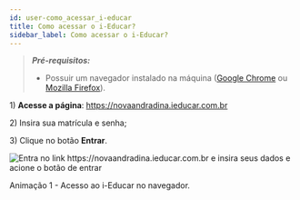 ```yaml
---
id: user-como_acessar_i-educar
title: Como acessar o i-Educar?
sidebar_label: Como acessar o i-Educar?
---
```


> ***Pré-requisitos:*** 
> * Possuir um navegador instalado na máquina ([Google Chrome](https://www.google.com/intl/pt-BR_ALL/chrome/) ou [Mozilla Firefox](https://www.mozilla.org/pt-BR/firefox/new/)).

1\) **Acesse a página**: <a href=https://novaandradina.ieducar.com.br target="_blank">https://novaandradina.ieducar.com.br</a>

2\) Insira sua matrícula e senha;

3\) Clique no botão **Entrar**.

![Entra no link https://novaandradina.ieducar.com.br e insira seus dados e acione o botão de entrar](/img/treinamento_gifs/login_i_educar.gif)

<p class="centerText bold small">Animação 1 - Acesso ao i-Educar no navegador.</p>
